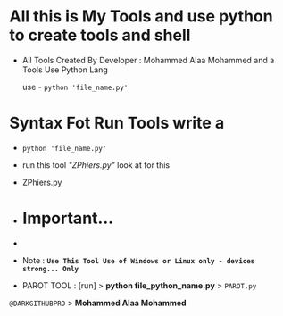 # All this is My Tools and use python to create tools and shell

- All Tools Created By Developer : Mohammed Alaa Mohammed and a Tools Use Python Lang

  use - ```python 'file_name.py'```



# Syntax Fot Run Tools write a 

- ```python 'file_name.py'```

* run this tool *"ZPhiers.py"* look at for this
- ZPhiers.py

- # Important...
- 
-  Note : **```Use This Tool Use of Windows or Linux only - devices strong... Only```**
 

- PAROT TOOL : [run] > __python file_python_name.py__ > ```PAROT.py```
  
 ```@DARKGITHUBPRO``` > **Mohammed Alaa Mohammed**
